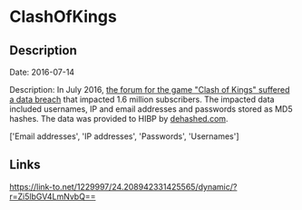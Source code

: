 # ClashOfKings

## Description

Date: 2016-07-14

Description:
In July 2016, <a href="https://www.zdnet.com/article/hacker-steals-forums-of-clash-of-kings-mobile-game/" target="_blank" rel="noopener">the forum for the game &quot;Clash of Kings&quot; suffered a data breach</a> that impacted 1.6 million subscribers. The impacted data included usernames, IP and email addresses and passwords stored as MD5 hashes. The data was provided to HIBP by <a href="https://dehashed.com/" target="_blank" rel="noopener">dehashed.com</a>.


['Email addresses', 'IP addresses', 'Passwords', 'Usernames']

## Links

https://link-to.net/1229997/24.208942331425565/dynamic/?r=Zi5lbGV4LmNvbQ==